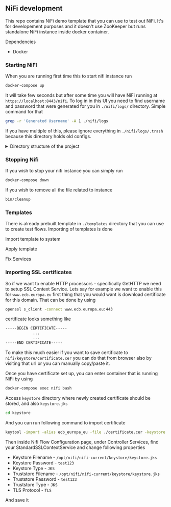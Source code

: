 ## NiFi development

This repo contains NiFi demo template that you can use to test out NiFi. It's for developement purposes and it doesn't use ZooKeeper but runs standalone NiFi instance inside docker container. 

Dependencies 
- Docker

### Starting NiFI

When you are running first time this to start nifi instance run 

```bash 
docker-compose up
```

It will take few seconds but after some time you will have NiFi running at `https://localhost:8443/nifi`. To log in in this UI you need to find username and password that were generated for you in `./nifi/logs/` directory. Simple command for that 

```bash 
grep -r 'Generated Username' -A 1 ./nifi/logs
```

If you have multiple of this, please ignore everything in `./nifi/logs/.trash` because this directory holds old configs.

<details>
  <summary>Directory structure of the project</summary>

  Structure 
    - `nifi` contains all the nifi related things
      - `keystore` is directory that holds keystore which we use to store certificates 
        - `keystore.jks` has password `test123` and holds certificates
      - `logs` holds logs of nifi app that is running inside container 
    - `templates` Templates used 
    - `data` Output processed by NiFi 
</details>


### Stopping Nifi 

If you wish to stop your nifi instance you can simply run 
```bash 
docker-compose down
```

If you wish to remove all the file related to instance 

```bash 
bin/cleanup
```

### Templates 
There is already prebuilt template in `./templates` directory that you can use to create test flows. Importing of templates is done 

Import template to system 

Apply template 

Fix Services 


### Importing SSL certificates

So if we want to enable HTTP processors - specifically GetHTTP we need to setup SSL Context Service. 
Lets say for example we want to enable this for `www.ecb.europa.eu` first thing that you would want is download certificate for this domain. That can be done by using 

```bash
openssl s_client -connect www.ecb.europa.eu:443
```

certificate looks something like 

```txt
-----BEGIN CERTIFICATE-----
            ...
            ...
-----END CERTIFICATE-----
```

To make this much easier if you want to save certificate to `nifi/keystore/certificate.cer` you can do that from browser also by visiting that url or you can manually copy/paste it.

<!-- ```bash
openssl s_client \
    -connect www.ecb.europa.eu:443 \
    -servername ecb.europa.eu 2>&1 \
    | awk '/BEGIN CERTIFICATE/,/END CERTIFICATE/' > nifi/keystore/certificate.cer
``` -->

Once you have certificate set up, you can enter container that is running NiFi by using 

```bash 
docker-compose exec nifi bash 
```

Access `keystore` directory where newly created certificate should be stored, and also `keystore.jks`

```bash 
cd keystore
```

And you can run following command to import certificate 

```bash 
keytool -import -alias ecb_europa_eu -file ./certificate.cer -keystore ./keystore.jks -storepass test123
```

Then inside Nifi Flow Configuration page, under Controller Services, find your StandardSSLContextService and change following properties
- Keystore Filename - `/opt/nifi/nifi-current/keystore/keystore.jks`
- Keystore Password - `test123`
- Keystore Type - `JKS`
- Truststore Filename - `/opt/nifi/nifi-current/keystore/keystore.jks`
- Truststore Password - `test123`
- Truststore Type - `JKS`
- TLS Protocol - `TLS`

And save it

